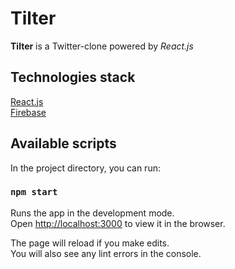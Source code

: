 # Tilter

**Tilter** is a Twitter-clone powered by *React.js*

## Technologies stack

[React.js](https://reactjs.org/)  
[Firebase](https://firebase.google.com/docs/reference/rest/database)

## Available scripts

In the project directory, you can run:

### `npm start`

Runs the app in the development mode.  
Open [http://localhost:3000](http://localhost:3000) to view it in the browser.

The page will reload if you make edits.  
You will also see any lint errors in the console.

